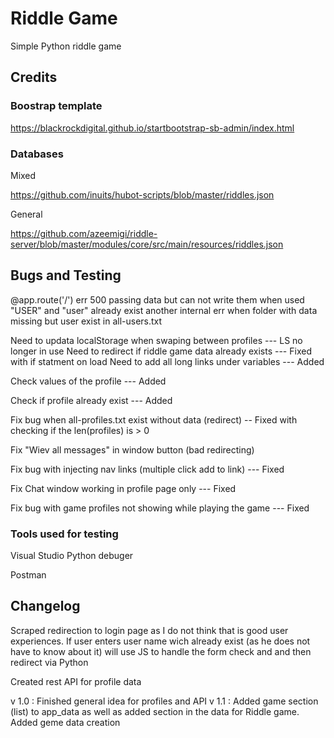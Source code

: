 # Riddle Game

Simple Python riddle game

## Credits

### Boostrap template

https://blackrockdigital.github.io/startbootstrap-sb-admin/index.html

### Databases

Mixed

https://github.com/inuits/hubot-scripts/blob/master/riddles.json

General

https://github.com/azeemigi/riddle-server/blob/master/modules/core/src/main/resources/riddles.json


## Bugs and Testing

@app.route('/')
err 500 passing data but can not write them when used "USER" and "user" already exist
another internal err when folder with data missing but user exist in all-users.txt


Need to updata localStorage when swaping between profiles --- LS no longer in use
Need to redirect if riddle game data already exists --- Fixed with if statment on load
Need to add all long links under variables --- Added

Check values of the profile --- Added

Check if profile already exist --- Added

Fix bug when all-profiles.txt exist without data (redirect) --  Fixed with checking if the len(profiles) is > 0

Fix "Wiev all messages" in window button (bad redirecting)

Fix bug with injecting nav links (multiple click add to link) --- Fixed

Fix Chat window working in profile page only --- Fixed

Fix bug with game profiles not showing while playing the game --- Fixed

### Tools used for testing

Visual Studio Python debuger

Postman


## Changelog

Scraped redirection to login page as I do not think that is good user experiences.
If user enters user name wich already exist (as he does not have to know about it)
will use JS to handle the form check and and then redirect via Python

Created rest API for profile data

v 1.0 : Finished general idea for profiles and API
v 1.1 : Added game section (list) to app_data as well as added section in the data for Riddle game.
 Added geme data creation

